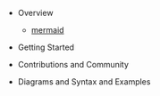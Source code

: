 - Overview
  - [mermaid](README.md)
  <!-- - [overview](n00b-overview.md) -->
  <!-- - [Use-Cases and Integrations](integrations.md) -->
  <!-- - [FAQ](faq.md) -->

- Getting Started

  <!-- - [Getting started - easier](n00b-gettingStarted.md) -->
  <!-- - [Tutorials](Tutorials.md) -->
  <!-- - [API-Usage](usage.md) -->
  <!-- - [Configurations](Setup.md) -->
  <!-- - [Directives](8.6.0_docs.md) -->
  <!-- - [Theming](theming.md) -->
  <!-- - [mermaid CLI](mermaidCLI.md) -->
  <!-- - [Advanced usage](n00b-advanced.md) -->


- Contributions and Community

  <!-- - [Development and Contribution](development.md)
  - [Adding Diagrams](newDiagram.md)
  - [Changelog](CHANGELOG.md) -->
  

- Diagrams and Syntax and Examples

  <!-- - [Diagram syntax intro](n00b-syntaxReference.md) -->
  <!-- - [Examples](examples.md)
  - [Flowchart](flowchart.md) -->
  <!-- - [Sequence diagram](sequenceDiagram.md)
  - [Class Diagram](classDiagram.md)
  - [State Diagram](stateDiagram.md)
  - [Entity Relationship Diagram](entityRelationshipDiagram.md)
  - [User Journey](user-journey.md)
  - [Gantt](gantt.md)
  - [Pie Chart](pie.md)
